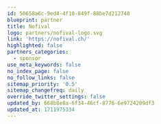 ```yaml
---
id: 50658a6c-9ed4-4f10-849f-88be7d212740
blueprint: partner
title: Nofival
logo: partners/nofival-logo.svg
link: 'https://nofival.ch/'
highlighted: false
partners_categories:
  - sponsor
use_meta_keywords: false
no_index_page: false
no_follow_links: false
sitemap_priority: '0.5'
sitemap_changefreq: daily
override_twitter_settings: false
updated_by: 668b8e8a-6f34-46cf-8776-6e9724209df3
updated_at: 1711975334
---
```


